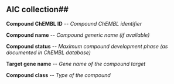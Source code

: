 ## AIC collection##

**Compound ChEMBL ID** -- *Compound ChEMBL identifier*

**Compound name** -- *Compound generic name (if available)*

**Compound status** -- *Maximum compound development phase (as documented in ChEMBL database)*

**Target gene name** -- *Gene name of the compound target*

**Compound class** -- *Type of the compound*

